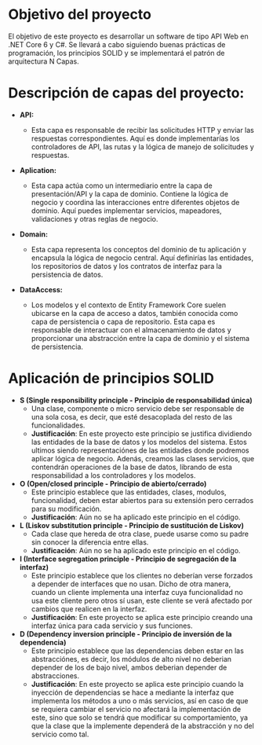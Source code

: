 # Objetivo del proyecto

El objetivo de este proyecto es desarrollar un software de tipo API Web en .NET Core 6 y C#. Se llevará a cabo siguiendo buenas prácticas de programación, los principios SOLID y se implementará el patrón de arquitectura N Capas.

# Descripción de capas del proyecto:

- **API:**
    - Esta capa es responsable de recibir las solicitudes HTTP y enviar las respuestas correspondientes. Aquí es donde implementarías los controladores de API, las rutas y la lógica de manejo de solicitudes y respuestas.

- **Aplication:**
    - Esta capa actúa como un intermediario entre la capa de presentación/API y la capa de dominio. Contiene la lógica de negocio y coordina las interacciones entre diferentes objetos de dominio. Aquí puedes implementar servicios, mapeadores, validaciones y otras reglas de negocio.

- **Domain:**
    - Esta capa representa los conceptos del dominio de tu aplicación y encapsula la lógica de negocio central. Aquí definirías las entidades, los repositorios de datos y los contratos de interfaz para la persistencia de datos.

- **DataAccess:**
    - Los modelos y el contexto de Entity Framework Core suelen ubicarse en la capa de acceso a datos, también conocida como capa de persistencia o capa de repositorio. Esta capa es responsable de interactuar con el almacenamiento de datos y proporcionar una abstracción entre la capa de dominio y el sistema de persistencia.

# Aplicación de principios SOLID
- **S (Single responsibility principle - Principio de responsabilidad única)**
    - Una clase, componente o micro servicio debe ser responsable de una sola cosa, es decir, que esté desacoplada del resto de las funcionalidades.
    - **Justificación**: En este proyecto este principio se justifica dividiendo las entidades de la base de datos y los modelos del sistema. Estos ultimos siendo representaciónes de las entidades donde podremos aplicar lógica de negocio. Adenás, creamos las clases servicios, que contendrán operaciones de la base de datos, librando de esta responsabilidad a los controladores y los modelos.
- **O (Open/closed principle - Principio de abierto/cerrado)**
    - Este principio establece que las entidades, clases, modulos, funcionalidad, deben estar abiertos para su extensión pero cerrados para su modificación.
    - **Justificación**: Aún no se ha aplicado este principio en el código.
- **L (Liskov substitution principle - Principio de sustitución de Liskov)**
    - Cada clase que hereda de otra clase, puede usarse como su padre sin conocer la diferencia entre ellas.
    - **Justificación**: Aún no se ha aplicado este principio en el código.
- **I (Interface segregation principle - Principio de segregación de la interfaz)**
    - Este principio establece que los clientes no deberían verse forzados a depender de interfaces que no usan. Dicho de otra manera, cuando un cliente implementa una interfaz cuya funcionalidad no usa este cliente pero otros sí usan, este cliente se verá afectado por cambios que realicen en la interfaz.
    - **Justificación**: En este proyecto se aplica este principio creando una interfaz única para cada servicio y sus funciones.
- **D (Dependency inversion principle - Principio de inversión de la dependencia)**
    - Este principio establece que las dependencias deben estar en las abstracciónes, es decir, los módulos de alto nivel no deberian depender de los de bajo nivel, ambos deberian depender de abstracciones.
    - **Justificación**: En este proyecto se aplica este principio cuando la inyección de dependencias se hace a mediante la interfaz que implementa los métodos a uno o más servicios, así en caso de que se requiera cambiar el servicio no afectará la implementación de este, sino que solo se tendrá que modificar su comportamiento, ya que la clase que la implemente dependerá de la abstracción y no del servicio como tal.
